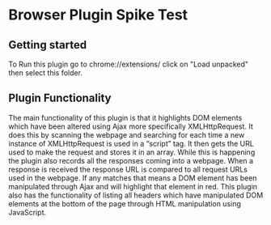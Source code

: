 # Browser Plugin Spike Test

## Getting started

To Run this plugin go to chrome://extensions/ click on "Load unpacked" then select this folder.

## Plugin Functionality

The main functionality of this plugin is that it highlights DOM elements which have been altered using Ajax more specifically XMLHttpRequest. It does this by scanning the webpage and searching for each time a new instance of XMLHttpRequest is used in a “script” tag. It then gets the URL used to make the request and stores it in an array. While this is happening the plugin also records all the responses coming into a webpage. When a response is received the response URL is compared to all request URLs used in the webpage. If any matches that means a DOM element has been manipulated through Ajax and will highlight that element in red. This plugin also has the functionality of listing all headers which have manipulated DOM elements at the bottom of the page through HTML manipulation using JavaScript.
